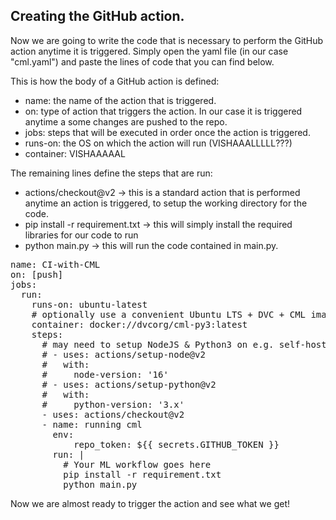 ## Creating the GitHub action.

Now we are going to write the code that is necessary to perform the GitHub action anytime it is triggered.
Simply open the yaml file (in our case "cml.yaml") and paste the lines of code that you can find below.

This is how the body of a GitHub action is defined:
* name: the name of the action that is triggered.
* on: type of action that triggers the action. In our case it is triggered anytime a some changes are pushed to the repo.
* jobs: steps that will be executed in order once the action is triggered.
* runs-on: the OS on which the action will run (VISHAAALLLLL???)
* container: VISHAAAAAL

The remaining lines define the steps that are run:
* actions/checkout@v2 -> this is a standard action that is performed anytime an action is triggered, to setup the working directory for the code.
* pip install -r requirement.txt -> this will simply install the required libraries for our code to run
* python main.py -> this will run the code contained in main.py.

<pre class="file" data-filename="workflow.yml" data-target="prepend">
name: CI-with-CML
on: [push]
jobs:
  run:
    runs-on: ubuntu-latest
    # optionally use a convenient Ubuntu LTS + DVC + CML image
    container: docker://dvcorg/cml-py3:latest
    steps:
      # may need to setup NodeJS & Python3 on e.g. self-hosted
      # - uses: actions/setup-node@v2
      #   with:
      #     node-version: '16'
      # - uses: actions/setup-python@v2
      #   with:
      #     python-version: '3.x'
      - uses: actions/checkout@v2
      - name: running cml
        env:
            repo_token: ${{ secrets.GITHUB_TOKEN }}
        run: |
          # Your ML workflow goes here
          pip install -r requirement.txt
          python main.py
</pre>

Now we are almost ready to trigger the action and see what we get!
